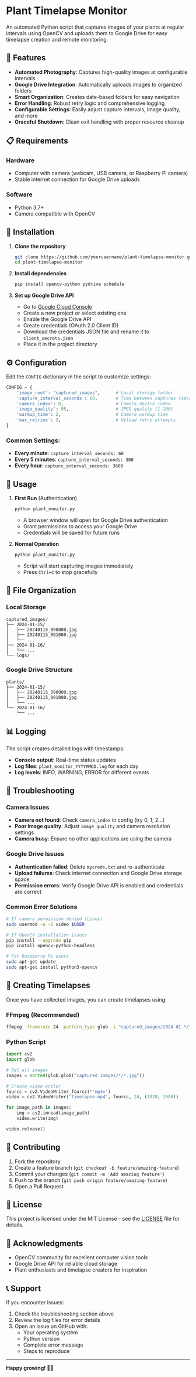 # Plant Timelapse Monitor

An automated Python script that captures images of your plants at regular intervals using OpenCV and uploads them to Google Drive for easy timelapse creation and remote monitoring.

## 🌱 Features

- **Automated Photography**: Captures high-quality images at configurable intervals
- **Google Drive Integration**: Automatically uploads images to organized folders
- **Smart Organization**: Creates date-based folders for easy navigation
- **Error Handling**: Robust retry logic and comprehensive logging
- **Configurable Settings**: Easily adjust capture intervals, image quality, and more
- **Graceful Shutdown**: Clean exit handling with proper resource cleanup

## 📋 Requirements

### Hardware
- Computer with camera (webcam, USB camera, or Raspberry Pi camera)
- Stable internet connection for Google Drive uploads

### Software
- Python 3.7+
- Camera compatible with OpenCV

## 🚀 Installation

1. **Clone the repository**
   ```bash
   git clone https://github.com/yourusername/plant-timelapse-monitor.git
   cd plant-timelapse-monitor
   ```

2. **Install dependencies**
   ```bash
   pip install opencv-python pydrive schedule
   ```

3. **Set up Google Drive API**
   - Go to [Google Cloud Console](https://console.cloud.google.com/)
   - Create a new project or select existing one
   - Enable the Google Drive API
   - Create credentials (OAuth 2.0 Client ID)
   - Download the credentials JSON file and rename it to `client_secrets.json`
   - Place it in the project directory

## ⚙️ Configuration

Edit the `CONFIG` dictionary in the script to customize settings:

```python
CONFIG = {
    'image_root': "captured_images",      # Local storage folder
    'capture_interval_seconds': 60,       # Time between captures (seconds)
    'camera_index': 0,                    # Camera device index
    'image_quality': 95,                  # JPEG quality (1-100)
    'warmup_time': 2,                     # Camera warmup time
    'max_retries': 3,                     # Upload retry attempts
}
```

### Common Settings:
- **Every minute**: `capture_interval_seconds: 60`
- **Every 5 minutes**: `capture_interval_seconds: 300`
- **Every hour**: `capture_interval_seconds: 3600`

## 🎯 Usage

1. **First Run** (Authentication)
   ```bash
   python plant_monitor.py
   ```
   - A browser window will open for Google Drive authentication
   - Grant permissions to access your Google Drive
   - Credentials will be saved for future runs

2. **Normal Operation**
   ```bash
   python plant_monitor.py
   ```
   - Script will start capturing images immediately
   - Press `Ctrl+C` to stop gracefully

## 📁 File Organization

### Local Storage
```
captured_images/
├── 2024-01-15/
│   ├── 20240115_090000.jpg
│   ├── 20240115_091000.jpg
│   └── ...
├── 2024-01-16/
│   └── ...
└── logs/
```

### Google Drive Structure
```
plants/
├── 2024-01-15/
│   ├── 20240115_090000.jpg
│   ├── 20240115_091000.jpg
│   └── ...
└── 2024-01-16/
    └── ...
```

## 📊 Logging

The script creates detailed logs with timestamps:
- **Console output**: Real-time status updates
- **Log files**: `plant_monitor_YYYYMMDD.log` for each day
- **Log levels**: INFO, WARNING, ERROR for different events

## 🔧 Troubleshooting

### Camera Issues
- **Camera not found**: Check `camera_index` in config (try 0, 1, 2...)
- **Poor image quality**: Adjust `image_quality` and camera resolution settings
- **Camera busy**: Ensure no other applications are using the camera

### Google Drive Issues  
- **Authentication failed**: Delete `mycreds.txt` and re-authenticate
- **Upload failures**: Check internet connection and Google Drive storage space
- **Permission errors**: Verify Google Drive API is enabled and credentials are correct

### Common Error Solutions
```bash
# If camera permission denied (Linux)
sudo usermod -a -G video $USER

# If OpenCV installation issues
pip install --upgrade pip
pip install opencv-python-headless

# For Raspberry Pi users
sudo apt-get update
sudo apt-get install python3-opencv
```

## 🎥 Creating Timelapses

Once you have collected images, you can create timelapses using:

### FFmpeg (Recommended)
```bash
ffmpeg -framerate 24 -pattern_type glob -i "captured_images/2024-01-*/*.jpg" -c:v libx264 -pix_fmt yuv420p plant_timelapse.mp4
```

### Python Script
```python
import cv2
import glob

# Get all images
images = sorted(glob.glob("captured_images/*/*.jpg"))

# Create video writer
fourcc = cv2.VideoWriter_fourcc(*'mp4v')
video = cv2.VideoWriter('timelapse.mp4', fourcc, 24, (1920, 1080))

for image_path in images:
    img = cv2.imread(image_path)
    video.write(img)

video.release()
```

## 🤝 Contributing

1. Fork the repository
2. Create a feature branch (`git checkout -b feature/amazing-feature`)
3. Commit your changes (`git commit -m 'Add amazing feature'`)
4. Push to the branch (`git push origin feature/amazing-feature`)
5. Open a Pull Request

## 📝 License

This project is licensed under the MIT License - see the [LICENSE](LICENSE) file for details.

## 🙏 Acknowledgments

- OpenCV community for excellent computer vision tools
- Google Drive API for reliable cloud storage
- Plant enthusiasts and timelapse creators for inspiration

## 📞 Support

If you encounter issues:
1. Check the troubleshooting section above
2. Review the log files for error details
3. Open an issue on GitHub with:
   - Your operating system
   - Python version
   - Complete error message
   - Steps to reproduce

---

**Happy growing! 🌿📸**